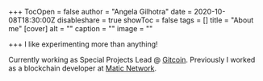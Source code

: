 +++
TocOpen = false
author = "Angela Gilhotra"
date = 2020-10-08T18:30:00Z
disableshare = true
showToc = false
tags = []
title = "About me"
[cover]
alt = ""
caption = ""
image = ""

+++
I like experimenting more than anything!

Currently working as Special Projects Lead @ [Gitcoin](https://gitcoin.co). Previously I worked as a blockchain developer at [Matic Network](https://matic.network).